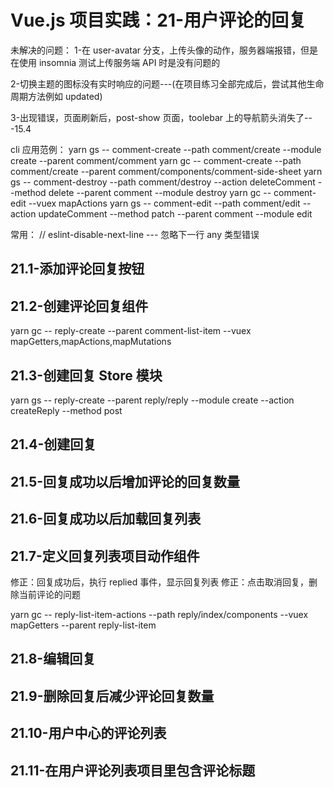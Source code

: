 # Vue.js 项目实践：21-用户评论的回复

未解决的问题：
1-在 user-avatar 分支，上传头像的动作，服务器端报错，但是在使用 insomnia 测试上传服务端 API 时是没有问题的

2-切换主题的图标没有实时响应的问题---(在项目练习全部完成后，尝试其他生命周期方法例如 updated)

3-出现错误，页面刷新后，post-show 页面，toolebar 上的导航箭头消失了---15.4

cli 应用范例：
yarn gs -- comment-create --path comment/create --module create --parent comment/comment
yarn gc -- comment-create --path comment/create --parent comment/components/comment-side-sheet
yarn gs -- comment-destroy --path comment/destroy --action deleteComment --method delete --parent comment --module destroy
yarn gc -- comment-edit --vuex mapActions
yarn gs -- comment-edit --path comment/edit --action updateComment --method patch --parent comment --module edit

常用：
// eslint-disable-next-line --- 忽略下一行 any 类型错误

## 21.1-添加评论回复按钮

## 21.2-创建评论回复组件

yarn gc -- reply-create --parent comment-list-item --vuex mapGetters,mapActions,mapMutations

## 21.3-创建回复 Store 模块

yarn gs -- reply-create --parent reply/reply --module create --action createReply --method post

## 21.4-创建回复

## 21.5-回复成功以后增加评论的回复数量

## 21.6-回复成功以后加载回复列表

## 21.7-定义回复列表项目动作组件

修正：回复成功后，执行 replied 事件，显示回复列表
修正：点击取消回复，删除当前评论的问题

yarn gc -- reply-list-item-actions --path reply/index/components --vuex mapGetters --parent reply-list-item

## 21.8-编辑回复

## 21.9-删除回复后减少评论回复数量

## 21.10-用户中心的评论列表

## 21.11-在用户评论列表项目里包含评论标题
